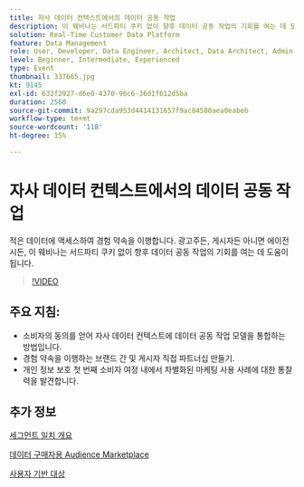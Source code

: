```yaml
---
title: 자사 데이터 컨텍스트에서의 데이터 공동 작업
description: 이 웨비나는 서드파티 쿠키 없이 향후 데이터 공동 작업의 기회를 여는 데 도움이 됩니다.
solution: Real-Time Customer Data Platform
feature: Data Management
role: User, Developer, Data Engineer, Architect, Data Architect, Admin, Leader
level: Beginner, Intermediate, Experienced
type: Event
thumbnail: 337665.jpg
kt: 9145
exl-id: 633f2927-d6e0-4370-96c6-36d1f612d5ba
duration: 2560
source-git-commit: 9a297cda953d4414131657f9ac84580aea0eabeb
workflow-type: tm+mt
source-wordcount: '118'
ht-degree: 15%

---
```


# 자사 데이터 컨텍스트에서의 데이터 공동 작업

적은 데이터에 액세스하여 경험 약속을 이행합니다. 광고주든, 게시자든 아니면 에이전시든, 이 웨비나는 서드파티 쿠키 없이 향후 데이터 공동 작업의 기회를 여는 데 도움이 됩니다.

>[!VIDEO](https://video.tv.adobe.com/v/337665/?quality=12&learn=on)

## 주요 지침:

* 소비자의 동의를 얻어 자사 데이터 컨텍스트에 데이터 공동 작업 모델을 통합하는 방법입니다.
* 경험 약속을 이행하는 브랜드 간 및 게시자 직접 파트너십 만들기.
* 개인 정보 보호 첫 번째 소비자 여정 내에서 차별화된 마케팅 사용 사례에 대한 통찰력을 발견합니다.

## 추가 정보

[세그먼트 일치 개요](https://experienceleague.adobe.com/docs/experience-platform/segmentation/ui/segment-match.html?lang=en)

[데이터 구매자용 Audience Marketplace](https://experienceleague.adobe.com/docs/audience-manager/user-guide/features/audience-marketplace/audience-marketplace-for-data-buyers/marketplace-data-buyers.html?lang=en)

[사용자 기반 대상](https://experienceleague.adobe.com/docs/audience-manager/user-guide/features/destinations/people-based/people-based-destinations-overview.html?lang=en)
